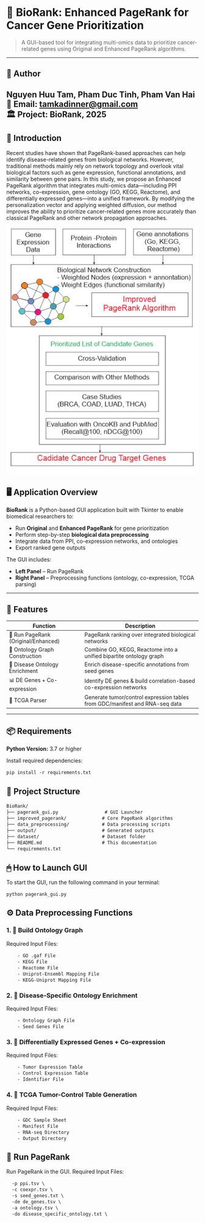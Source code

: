 # 🧬 BioRank: Enhanced PageRank for Cancer Gene Prioritization

> A GUI-based tool for integrating multi-omics data to prioritize cancer-related genes using Original and Enhanced PageRank algorithms.

---

## 👤 Author

**Nguyen Huu Tam**, **Pham Duc Tinh**, **Pham Van Hai**  
📧 Email: [tamkadinner@gmail.com](mailto:tamkadin@gmail.com)  
🏛️ Project: BioRank, 2025
---

## 📘 Introduction

Recent studies have shown that PageRank-based approaches can help identify disease-related genes from biological networks. However, traditional methods mainly rely on network topology and overlook vital biological factors such as gene expression, functional annotations, and similarity between gene pairs. In this study, we propose an Enhanced PageRank algorithm that integrates multi-omics data—including PPI networks, co-expression, gene ontology (GO, KEGG, Reactome), and differentially expressed genes—into a unified framework. By modifying the personalization vector and applying weighted diffusion, our method improves the ability to prioritize cancer-related genes more accurately than classical PageRank and other network propagation approaches.

<p align="center">
  <img src="imgs/1.jpg" alt="BioRank Overview" width="600"/>
</p>

## 🖥 Application Overview

**BioRank** is a Python-based GUI application built with Tkinter to enable biomedical researchers to:

- Run **Original** and **Enhanced PageRank** for gene prioritization  
- Perform step-by-step **biological data preprocessing**  
- Integrate data from PPI, co-expression networks, and ontologies  
- Export ranked gene outputs  

The GUI includes:

- **Left Panel** – Run PageRank  
- **Right Panel** – Preprocessing functions (ontology, co-expression, TCGA parsing)

---

## 🚀 Features

| Function                            | Description                                                                 |
|-------------------------------------|-----------------------------------------------------------------------------|
| 🎯 Run PageRank (Original/Enhanced) | PageRank ranking over integrated biological networks                     |
| 🧠 Ontology Graph Construction       | Combine GO, KEGG, Reactome into a unified bipartite ontology graph          |
| 🧬 Disease Ontology Enrichment       | Enrich disease-specific annotations from seed genes                         |
| 📊 DE Genes + Co-expression          | Identify DE genes & build correlation-based co-expression networks          |
| 🧫 TCGA Parser                       | Generate tumor/control expression tables from GDC/manifest and RNA-seq data |

---

## 📦 Requirements

**Python Version:** 3.7 or higher

Install required dependencies:

```
pip install -r requirements.txt
```
## 📂 Project Structure
```
BioRank/
├── pagerank_gui.py                 # GUI Launcher  
├── improved_pagerank/             # Core PageRank algorithms  
├── data_preprocessing/            # Data processing scripts  
├── output/                        # Generated outputs  
├── dataset/                       # Dataset folder 
├── README.md                      # This documentation  
└── requirements.txt  
```
## 🖱 How to Launch GUI
To start the GUI, run the following command in your terminal:
```
python pagerank_gui.py
```
## ⚙️ Data Preprocessing Functions
### 1. 🧱 Build Ontology Graph
Required Input Files:
```
    - GO .gaf File
    - KEGG File
    - Reactome File
    - Uniprot-Ensembl Mapping File
    - KEGG-Uniprot Mapping File
```
### 2. 🧬 Disease-Specific Ontology Enrichment
Required Input Files:
```
    - Ontology Graph File
    - Seed Genes File
```
### 3. 🔬 Differentially Expressed Genes + Co-expression
Required Input Files:
```
    - Tumor Expression Table
    - Control Expression Table
    - Identifier File
```
### 4. 🧫 TCGA Tumor-Control Table Generation
Required Input Files:
```
    - GDC Sample Sheet
    - Manifest File
    - RNA-seq Directory
    - Output Directory
```
## 🔁 Run PageRank
Run PageRank in the GUI. Required Input Files:
```
  -p ppi.tsv \
  -c coexpr.tsv \
  -s seed_genes.txt \
  -de de_genes.tsv \
  -a ontology.tsv \
  -do disease_specific_ontology.txt \
```

